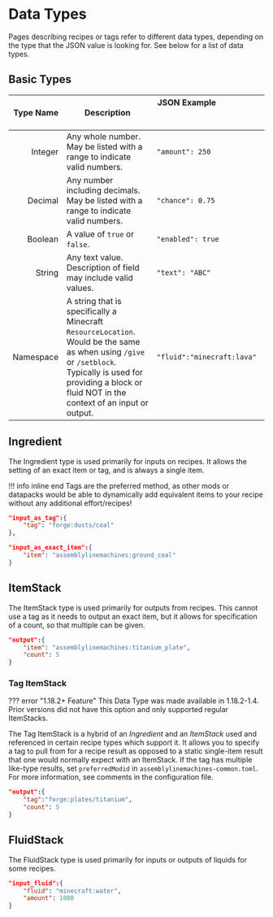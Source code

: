 # Data Types

Pages describing recipes or tags refer to different data types, depending on the type that the JSON value is looking for. See below for a list of data types.

## Basic Types

| Type Name | Description | JSON Example &nbsp; &nbsp; &nbsp; &nbsp; &nbsp; &nbsp; &nbsp; &nbsp; &nbsp; &nbsp; &nbsp; &nbsp; &nbsp; &nbsp; &nbsp; &nbsp; &nbsp; &nbsp; &nbsp; &nbsp; &nbsp; &nbsp; &nbsp; &nbsp; &nbsp; &nbsp; &nbsp; &nbsp; &nbsp; &nbsp; &nbsp; &nbsp; &nbsp; &nbsp; &nbsp; &nbsp; &nbsp; &nbsp; &nbsp; &nbsp; &nbsp; &nbsp; &nbsp; &nbsp; &nbsp; &nbsp; &nbsp; &nbsp; &nbsp; &nbsp; &nbsp; &nbsp; &nbsp; &nbsp; &nbsp; &nbsp; |
| -----------: | ----------- | ----------- |
| Integer | Any whole number. May be listed with a range to indicate valid numbers. | `"amount": 250` |
| Decimal | Any number including decimals. May be listed with a range to indicate valid numbers. | `"chance": 0.75` |
| Boolean | A value of `true` or `false`. | `"enabled": true` |
| String | Any text value. Description of field may include valid values. | `"text": "ABC"` |
| Namespace | A string that is specifically a Minecraft `ResourceLocation`. Would be the same as when using `/give` or `/setblock`. Typically is used for providing a block or fluid NOT in the context of an input or output. | `"fluid":"minecraft:lava"` |

## Ingredient

The Ingredient type is used primarily for inputs on recipes. It allows the setting of an exact item or tag, and is always a single item.

!!! info inline end
    Tags are the preferred method, as other mods or datapacks would be able to dynamically add equivalent items to your recipe without any additional effort/recipes!

``` json
"input_as_tag":{
	"tag": "forge:dusts/coal"
},

"input_as_exact_item":{
	"item": "assemblylinemachines:ground_coal"
}
```

## ItemStack

The ItemStack type is used primarily for outputs from recipes. This cannot use a tag as it needs to output an exact item, but it allows for specification of a count, so that multiple can be given.

``` json
"output":{
	"item": "assemblylinemachines:titanium_plate",
	"count": 5
}
```

### Tag ItemStack

??? error "1.18.2+ Feature"
	This Data Type was made available in 1.18.2-1.4. Prior versions did not have this option and only supported regular ItemStacks.

The Tag ItemStack is a hybrid of an *Ingredient* and an *ItemStack* used and referenced in certain recipe types which support it. It allows you to specify a tag to pull from for a recipe result as opposed to a static single-item result that one would normally expect with an ItemStack. If the tag has multiple like-type results, set `preferredModid` in `assemblylinemachines-common.toml`. For more information, see comments in the configuration file.

``` json
"output":{
	"tag":"forge:plates/titanium",
	"count": 5
}
```

## FluidStack

The FluidStack type is used primarily for inputs or outputs of liquids for some recipes.

``` json
"input_fluid":{
    "fluid": "minecraft:water",
    "amount": 1000
}
```